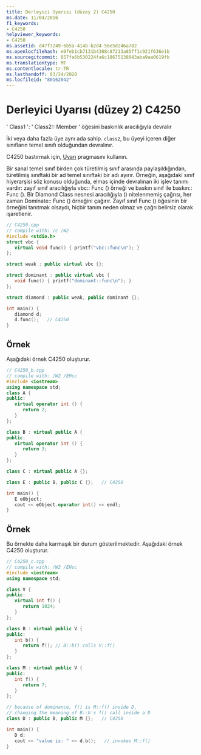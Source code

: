 ```yaml
---
title: Derleyici Uyarısı (düzey 2) C4250
ms.date: 11/04/2016
f1_keywords:
- C4250
helpviewer_keywords:
- C4250
ms.assetid: d47f7249-6b5a-414b-b2d4-56e5d246a782
ms.openlocfilehash: e0feb1cb7131b4388c87213a85ff1c921f636e1b
ms.sourcegitcommit: 857fa6b530224fa6c18675138043aba9aa0619fb
ms.translationtype: MT
ms.contentlocale: tr-TR
ms.lasthandoff: 03/24/2020
ms.locfileid: "80162042"
---
```

# <a name="compiler-warning-level-2-c4250"></a>Derleyici Uyarısı (düzey 2) C4250

' Class1 ': ' Class2:: Member ' öğesini baskınlık aracılığıyla devralır

İki veya daha fazla üye aynı ada sahip. `class2`, bu üyeyi içeren diğer sınıfların temel sınıfı olduğundan devralınır.

C4250 bastırmak için, [Uyarı](../../preprocessor/warning.md) pragmasını kullanın.

Bir sanal temel sınıf birden çok türetilmiş sınıf arasında paylaşıldığından, türetilmiş sınıftaki bir ad temel sınıftaki bir adı ayırır. Örneğin, aşağıdaki sınıf hiyerarşisi söz konusu olduğunda, elmas içinde devralınan iki işlev tanımı vardır: zayıf sınıf aracılığıyla vbc:: Func () örneği ve baskın sınıf ile baskın:: Func (). Bir Diamond Class nesnesi aracılığıyla () nitelenmemiş çağrısı, her zaman Dominate:: Func () örneğini çağırır.  Zayıf sınıf Func () öğesinin bir örneğini tanıtmak olsaydı, hiçbir tanım neden olmaz ve çağrı belirsiz olarak işaretlenir.

```cpp
// C4250.cpp
// compile with: /c /W2
#include <stdio.h>
struct vbc {
   virtual void func() { printf("vbc::func\n"); }
};

struct weak : public virtual vbc {};

struct dominant : public virtual vbc {
   void func() { printf("dominant::func\n"); }
};

struct diamond : public weak, public dominant {};

int main() {
   diamond d;
   d.func();   // C4250
}
```

## <a name="example"></a>Örnek

Aşağıdaki örnek C4250 oluşturur.

```cpp
// C4250_b.cpp
// compile with: /W2 /EHsc
#include <iostream>
using namespace std;
class A {
public:
   virtual operator int () {
      return 2;
   }
};

class B : virtual public A {
public:
   virtual operator int () {
      return 3;
   }
};

class C : virtual public A {};

class E : public B, public C {};   // C4250

int main() {
   E eObject;
   cout << eObject.operator int() << endl;
}
```

## <a name="example"></a>Örnek

Bu örnekte daha karmaşık bir durum gösterilmektedir. Aşağıdaki örnek C4250 oluşturur.

```cpp
// C4250_c.cpp
// compile with: /W2 /EHsc
#include <iostream>
using namespace std;

class V {
public:
   virtual int f() {
      return 1024;
   }
};

class B : virtual public V {
public:
   int b() {
      return f(); // B::b() calls V::f()
   }
};

class M : virtual public V {
public:
   int f() {
      return 7;
   }
};

// because of dominance, f() is M::f() inside D,
// changing the meaning of B::b's f() call inside a D
class D : public B, public M {};   // C4250

int main() {
   D d;
   cout << "value is: " << d.b();   // invokes M::f()
}
```
